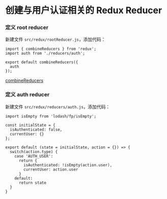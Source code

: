# 创建与用户认证相关的 Redux Reducer

### 定义 root reducer

新建文件 `src/redux/rootReducer.js`，添加代码：

```
import { combineReducers } from 'redux';
import auth from './reducers/auth';

export default combineReducers({
  auth
});
```

[combineReducers](http://cn.redux.js.org/docs/api/combineReducers.html)

### 定义 auth reducer

新建文件 `src/redux/reducers/auth.js`，添加代码：

```
import isEmpty from 'lodash/fp/isEmpty';

const initialState = {
  isAuthenticated: false,
  currentUser: {}
};

export default (state = initialState, action = {}) => {
  switch(action.type) {
    case 'AUTH_USER':
      return {
        isAuthenticated: !isEmpty(action.user),
        currentUser: action.user
      }
    default:
      return state
  }
}
```
